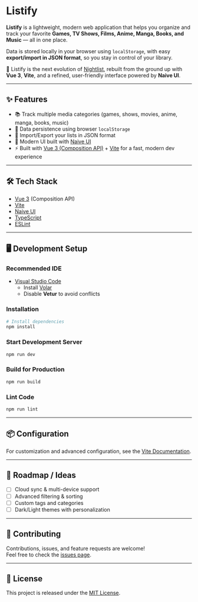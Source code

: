 # Listify  

**Listify** is a lightweight, modern web application that helps you organize and track your favorite **Games, TV Shows, Films, Anime, Manga, Books, and Music** — all in one place.  

Data is stored locally in your browser using `localStorage`, with easy **export/import in JSON format**, so you stay in control of your library.  

🚀 Listify is the next evolution of [Nightlist](https://github.com/nightrunner91/nightlist), rebuilt from the ground up with **Vue 3**, **Vite**, and a refined, user-friendly interface powered by **Naive UI**.  

---

## ✨ Features

- 📚 Track multiple media categories (games, shows, movies, anime, manga, books, music)  
- 💾 Data persistence using browser `localStorage`  
- 🔄 Import/Export your lists in JSON format  
- 🎨 Modern UI built with [Naive UI](https://www.naiveui.com/en-US/)  
- ⚡️ Built with [Vue 3 (Composition API)](https://vuejs.org/guide/introduction.html) + [Vite](https://vitejs.dev/) for a fast, modern dev experience  

---

## 🛠️ Tech Stack

- [Vue 3](https://vuejs.org/) (Composition API)  
- [Vite](https://vitejs.dev/)  
- [Naive UI](https://www.naiveui.com/en-US/)  
- [TypeScript](https://www.typescriptlang.org/)  
- [ESLint](https://eslint.org/)  

---

## 🖥️ Development Setup

### Recommended IDE
- [Visual Studio Code](https://code.visualstudio.com/)  
  - Install [Volar](https://marketplace.visualstudio.com/items?itemName=Vue.volar)  
  - Disable **Vetur** to avoid conflicts  

### Installation

```sh
# Install dependencies
npm install
```

### Start Development Server

```sh
npm run dev
```

### Build for Production

```sh
npm run build
```

### Lint Code

```sh
npm run lint
```

---

## 📦 Configuration

For customization and advanced configuration, see the [Vite Documentation](https://vitejs.dev/config/).  

---

## 📌 Roadmap / Ideas

- [ ] Cloud sync & multi-device support  
- [ ] Advanced filtering & sorting  
- [ ] Custom tags and categories  
- [ ] Dark/Light themes with personalization  

---

## 🤝 Contributing

Contributions, issues, and feature requests are welcome!  
Feel free to check the [issues page](../../issues).  

---

## 📜 License

This project is released under the [MIT License](./LICENSE).  
